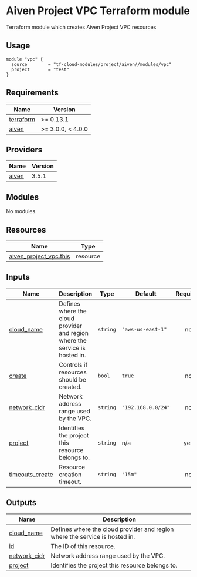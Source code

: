 # Aiven Project VPC Terraform module

Terraform module which creates Aiven Project VPC resources

## Usage

```hcl
module "vpc" {
  source        = "tf-cloud-modules/project/aiven//modules/vpc"
  project       = "test"
}
```


<!-- BEGIN_TF_DOCS -->
## Requirements

| Name | Version |
|------|---------|
| <a name="requirement_terraform"></a> [terraform](#requirement\_terraform) | >= 0.13.1 |
| <a name="requirement_aiven"></a> [aiven](#requirement\_aiven) | >= 3.0.0, < 4.0.0 |

## Providers

| Name | Version |
|------|---------|
| <a name="provider_aiven"></a> [aiven](#provider\_aiven) | 3.5.1 |

## Modules

No modules.

## Resources

| Name | Type |
|------|------|
| [aiven_project_vpc.this](https://registry.terraform.io/providers/aiven/aiven/latest/docs/resources/project_vpc) | resource |

## Inputs

| Name | Description | Type | Default | Required |
|------|-------------|------|---------|:--------:|
| <a name="input_cloud_name"></a> [cloud\_name](#input\_cloud\_name) | Defines where the cloud provider and region where the service is hosted in. | `string` | `"aws-us-east-1"` | no |
| <a name="input_create"></a> [create](#input\_create) | Controls if resources should be created. | `bool` | `true` | no |
| <a name="input_network_cidr"></a> [network\_cidr](#input\_network\_cidr) | Network address range used by the VPC. | `string` | `"192.168.0.0/24"` | no |
| <a name="input_project"></a> [project](#input\_project) | Identifies the project this resource belongs to. | `string` | n/a | yes |
| <a name="input_timeouts_create"></a> [timeouts\_create](#input\_timeouts\_create) | Resource creation timeout. | `string` | `"15m"` | no |

## Outputs

| Name | Description |
|------|-------------|
| <a name="output_cloud_name"></a> [cloud\_name](#output\_cloud\_name) | Defines where the cloud provider and region where the service is hosted in. |
| <a name="output_id"></a> [id](#output\_id) | The ID of this resource. |
| <a name="output_network_cidr"></a> [network\_cidr](#output\_network\_cidr) | Network address range used by the VPC. |
| <a name="output_project"></a> [project](#output\_project) | Identifies the project this resource belongs to. |
<!-- END_TF_DOCS -->